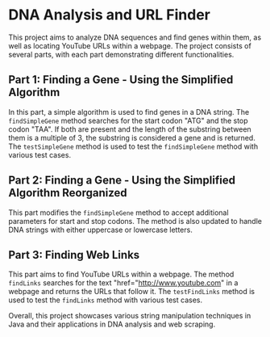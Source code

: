 # DNA Analysis and URL Finder

This project aims to analyze DNA sequences and find genes within them, as well as locating YouTube URLs within a webpage. The project consists of several parts, with each part demonstrating different functionalities.

## Part 1: Finding a Gene - Using the Simplified Algorithm

In this part, a simple algorithm is used to find genes in a DNA string. The `findSimpleGene` method searches for the start codon "ATG" and the stop codon "TAA". If both are present and the length of the substring between them is a multiple of 3, the substring is considered a gene and is returned. The `testSimpleGene` method is used to test the `findSimpleGene` method with various test cases.

## Part 2: Finding a Gene - Using the Simplified Algorithm Reorganized

This part modifies the `findSimpleGene` method to accept additional parameters for start and stop codons. The method is also updated to handle DNA strings with either uppercase or lowercase letters.

## Part 3: Finding Web Links

This part aims to find YouTube URLs within a webpage. The method `findLinks` searches for the text "href="http://www.youtube.com" in a webpage and returns the URLs that follow it. The `testFindLinks` method is used to test the `findLinks` method with various test cases.

Overall, this project showcases various string manipulation techniques in Java and their applications in DNA analysis and web scraping.
